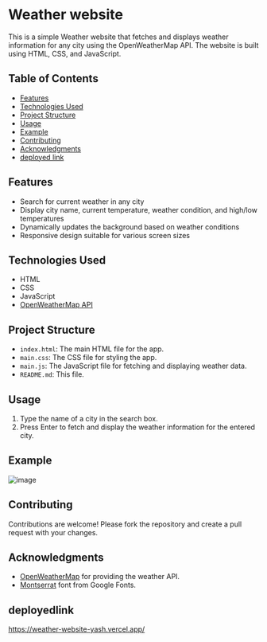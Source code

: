 # Weather website

This is a simple Weather website that fetches and displays weather information for any city using the OpenWeatherMap API. The website is built using HTML, CSS, and JavaScript.

## Table of Contents

- [Features](#features)
- [Technologies Used](#technologies-used)
- [Project Structure](#project-structure)
- [Usage](#usage)
- [Example](#example)
- [Contributing](#contributing)
- [Acknowledgments](#acknowledgments)
- [deployed link](#deployedlink)

## Features

- Search for current weather in any city
- Display city name, current temperature, weather condition, and high/low temperatures
- Dynamically updates the background based on weather conditions
- Responsive design suitable for various screen sizes

## Technologies Used

- HTML
- CSS
- JavaScript
- [OpenWeatherMap API](https://openweathermap.org/api)


## Project Structure

- `index.html`: The main HTML file for the app.
- `main.css`: The CSS file for styling the app.
- `main.js`: The JavaScript file for fetching and displaying weather data.
- `README.md`: This file.

## Usage

1. Type the name of a city in the search box.
2. Press Enter to fetch and display the weather information for the entered city.

## Example

![image](https://github.com/Yashphoghat/weather-website/assets/142462436/85d761fd-cc43-477a-ad08-526bf6cc53d7)


## Contributing

Contributions are welcome! Please fork the repository and create a pull request with your changes.


## Acknowledgments

- [OpenWeatherMap](https://openweathermap.org/) for providing the weather API.
- [Montserrat](https://fonts.google.com/specimen/Montserrat) font from Google Fonts.

## deployedlink

https://weather-website-yash.vercel.app/
